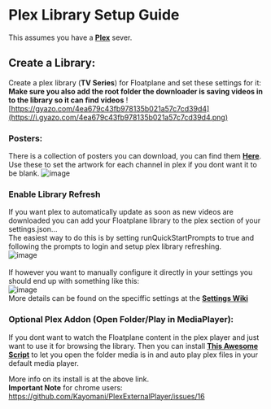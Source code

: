 # Plex Library Setup Guide
This assumes you have a **[Plex](https://www.plex.tv/)** sever.

## Create a Library:
Create a plex library (**TV Series**) for Floatplane and set these settings for it:<br>
**Make sure you also add the root folder the downloader is saving videos in to the library so it can find videos**
![https://gyazo.com/4ea679c43fb978135b021a57c7cd39d4](https://i.gyazo.com/4ea679c43fb978135b021a57c7cd39d4.png)

###  Posters:
There is a collection of posters you can download, you can find them **[Here](https://github.com/Inrixia/Floatplane-Downloader/tree/master/artwork)**.<br>
Use these to set the artwork for each channel in plex if you dont want it to be blank.
![image](https://user-images.githubusercontent.com/6373693/115113172-142cc800-9fdd-11eb-985a-c5a21bde48b0.png)

### Enable Library Refresh
If you want plex to automatically update as soon as new videos are downloaded you can add your Floatplane library to the plex section of your settings.json...<br>
The easiest way to do this is by setting runQuickStartPrompts to true and following the prompts to login and setup plex library refreshing.<br>
![image](https://user-images.githubusercontent.com/6373693/115113288-b187fc00-9fdd-11eb-8984-99bf6509a671.png)<br>
<br>
If however you want to manually configure it directly in your settings you should end up with something like this:<br>
![image](https://user-images.githubusercontent.com/6373693/115113268-9ae1a500-9fdd-11eb-8a0d-03a63e74eece.png)<br>
More details can be found on the speciffic settings at the **[Settings Wiki](https://github.com/Inrixia/Floatplane-Downloader/blob/master/wiki/settings.md)**

### Optional Plex Addon (Open Folder/Play in MediaPlayer):

If you dont want to watch the Floatplane content in the plex player and just want to use it for browsing the library. Then you can install **[This Awesome Script](https://github.com/Kayomani/PlexExternalPlayer)** to let you open the folder media is in and auto play plex files in your default media player.

More info on its install is  at the above link.<br>
**Important Note** for chrome users: https://github.com/Kayomani/PlexExternalPlayer/issues/16
